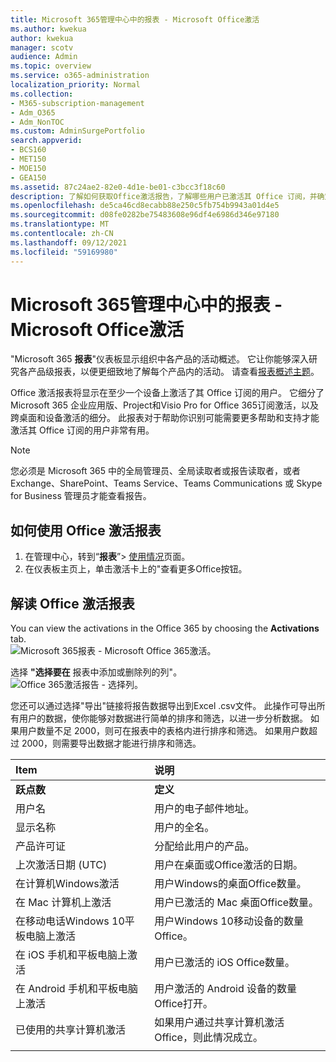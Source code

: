 ```yaml
---
title: Microsoft 365管理中心中的报表 - Microsoft Office激活
ms.author: kwekua
author: kwekua
manager: scotv
audience: Admin
ms.topic: overview
ms.service: o365-administration
localization_priority: Normal
ms.collection:
- M365-subscription-management
- Adm_O365
- Adm_NonTOC
ms.custom: AdminSurgePortfolio
search.appverid:
- BCS160
- MET150
- MOE150
- GEA150
ms.assetid: 87c24ae2-82e0-4d1e-be01-c3bcc3f18c60
description: 了解如何获取Office激活报告，了解哪些用户已激活其 Office 订阅，并确定可能需要其他帮助的用户。
ms.openlocfilehash: de5ca46cd8ecabb88e250c5fb754b9943a01d4e5
ms.sourcegitcommit: d08fe0282be75483608e96df4e6986d346e97180
ms.translationtype: MT
ms.contentlocale: zh-CN
ms.lasthandoff: 09/12/2021
ms.locfileid: "59169980"
---
```

# <a name="microsoft-365-reports-in-the-admin-center---microsoft-office-activations"></a>Microsoft 365管理中心中的报表 - Microsoft Office激活

"Microsoft 365 **报表**"仪表板显示组织中各产品的活动概述。 它让你能够深入研究各产品级报表，以便更细致地了解每个产品内的活动。 请查看[报表概述主题](activity-reports.md)。
  
Office 激活报表将显示在至少一个设备上激活了其 Office 订阅的用户。 它细分了Microsoft 365 企业应用版、Project和Visio Pro for Office 365订阅激活，以及跨桌面和设备激活的细分。 此报表对于帮助你识别可能需要更多帮助和支持才能激活其 Office 订阅的用户非常有用。
  
> [!NOTE]
> 您必须是 Microsoft 365 中的全局管理员、全局读取者或报告读取者，或者 Exchange、SharePoint、Teams Service、Teams Communications 或 Skype for Business 管理员才能查看报告。  
  
## <a name="how-to-get-to-the-office-activations-report"></a>如何使用 Office 激活报表

1. 在管理中心，转到“**报表**”\> <a href="https://go.microsoft.com/fwlink/p/?linkid=2074756" target="_blank">使用情况</a>页面。 
2. 在仪表板主页上，单击激活卡上的"查看更多Office按钮。
  
## <a name="interpret-the-office-activations-report"></a>解读 Office 激活报表
  
You can view the activations in the Office 365 by choosing the **Activations** tab.<br/>![Microsoft 365报表 - Microsoft Office 365激活。](../../media/e1df82a2-3336-4b38-b66c-b286c44b82ee.png)

选择 **"选择要在** 报表中添加或删除列的列"。  <br/> ![Office 365激活报告 - 选择列。](../../media/d11a0efa-a067-4440-a4f3-71b618a90301.png)

您还可以通过选择"导出"链接将报告数据导出到Excel .csv文件。  此操作可导出所有用户的数据，使你能够对数据进行简单的排序和筛选，以进一步分析数据。 如果用户数量不足 2000，则可在报表中的表格内进行排序和筛选。 如果用户数超过 2000，则需要导出数据才能进行排序和筛选。 

|Item|说明|
|:-----|:-----|
|**跃点数**|**定义**|
|用户名  <br/> |用户的电子邮件地址。  <br/> |
|显示名称  <br/> |用户的全名。  <br/> |
|产品许可证  <br/> |分配给此用户的产品。  <br/> |
|上次激活日期 (UTC)   <br/> |用户在桌面或Office激活的日期。  <br/> |
|在计算机Windows激活  <br/> |用户Windows的桌面Office数量。  <br/> |
|在 Mac 计算机上激活 <br/> |用户已激活的 Mac 桌面Office数量。|
|在移动电话Windows 10平板电脑上激活  <br/> |用户Windows 10移动设备的数量Office。  <br/> |
|在 iOS 手机和平板电脑上激活  <br/> |用户已激活的 iOS Office数量。|
|在 Android 手机和平板电脑上激活  <br/> |用户激活的 Android 设备的数量Office打开。  <br/> |
|已使用的共享计算机激活 |如果用户通过共享计算机激活Office，则此情况成立。|
|||
   
